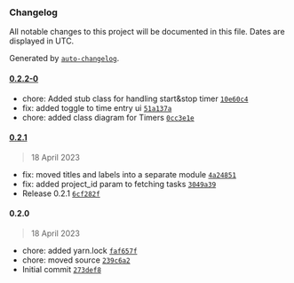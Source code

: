 ### Changelog

All notable changes to this project will be documented in this file. Dates are displayed in UTC.

Generated by [`auto-changelog`](https://github.com/CookPete/auto-changelog).

#### [0.2.2-0](https://github.com/gokceno/happy-path-time-tracker/compare/0.2.1...0.2.2-0)

- chore: Added stub class for handling start&stop timer [`10e60c4`](https://github.com/gokceno/happy-path-time-tracker/commit/10e60c4b59d77798ef72a5f8e5dd7a9a3e62e161)
- fix: added toggle to time entry ui [`51a137a`](https://github.com/gokceno/happy-path-time-tracker/commit/51a137a4883268668e038b4174c8b1da3cd8325a)
- chore: added class diagram for Timers [`0cc3e1e`](https://github.com/gokceno/happy-path-time-tracker/commit/0cc3e1ef372f115c80399b5184be75c9fca1f5e0)

#### [0.2.1](https://github.com/gokceno/happy-path-time-tracker/compare/0.2.0...0.2.1)

> 18 April 2023

- fix: moved titles and labels into a separate module [`4a24851`](https://github.com/gokceno/happy-path-time-tracker/commit/4a24851cdde0caaf3dad32113cf425e1a048341e)
- fix: added project_id param to fetching tasks [`3049a39`](https://github.com/gokceno/happy-path-time-tracker/commit/3049a390a7ecd74075c8bc1cd7ddf66766a8a43e)
- Release 0.2.1 [`6cf282f`](https://github.com/gokceno/happy-path-time-tracker/commit/6cf282fd1c2038f87dfa0081f99a4cecbc66962e)

#### 0.2.0

> 18 April 2023

- chore: added yarn.lock [`faf657f`](https://github.com/gokceno/happy-path-time-tracker/commit/faf657f9185403687353a3395f9a251dcc46740f)
- chore: moved source [`239c6a2`](https://github.com/gokceno/happy-path-time-tracker/commit/239c6a239359a0130032c6dd54fcb231770ebb9b)
- Initial commit [`273def8`](https://github.com/gokceno/happy-path-time-tracker/commit/273def8d713c8ada7983ad037bea8c0d043e1f1a)
